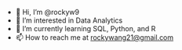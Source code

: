 - 👋 Hi, I’m @rockyw9
- 👀 I’m interested in Data Analytics
- 🌱 I’m currently learning SQL, Python, and R
- 📫 How to reach me at rockywang21@gmail.com

<!---
rockyw9/rockyw9 is a ✨ special ✨ repository because its `README.md` (this file) appears on your GitHub profile.
You can click the Preview link to take a look at your changes.
--->
